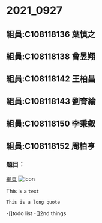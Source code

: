 # 2021_0927
## 組員:C108118136 葉慎之
## 組員:C108118138 曾昱翔
## 組員:C108118142 王柏昌
## 組員:C108118143 劉育綸
## 組員:C108118150 李秉叡
## 組員:C108118152 周柏亨
### 題目：
[網頁](https://www.youtube.com/channel/UC7iIGOn477JNYG7WcNDmStw)
![icon](https://images.blz-contentstack.com/v3/assets/bltc965041283bac56c/blt8f992062682fe586/5f7b2ef8ebec920d7046f5ce/logo-small.png)


This is a `text`
```
This is a long quote
```
-[]todo list
-[]2nd things
